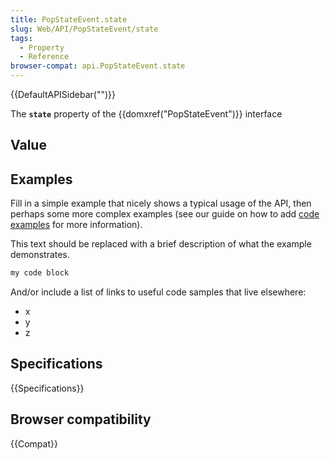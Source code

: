 ```yaml
---
title: PopStateEvent.state
slug: Web/API/PopStateEvent/state
tags:
  - Property
  - Reference
browser-compat: api.PopStateEvent.state
---
```

{{DefaultAPISidebar("")}}

The **`state`** property of the {{domxref("PopStateEvent")}} interface 

## Value



## Examples

Fill in a simple example that nicely shows a typical usage of the API, then perhaps some more complex examples (see our guide on how to add [code examples](/en-US/docs/MDN/Contribute/Structures/Code_examples) for more information).

This text should be replaced with a brief description of what the example demonstrates.

```js
my code block
```

And/or include a list of links to useful code samples that live elsewhere:

*   x
*   y
*   z

## Specifications

{{Specifications}}

## Browser compatibility

{{Compat}}


